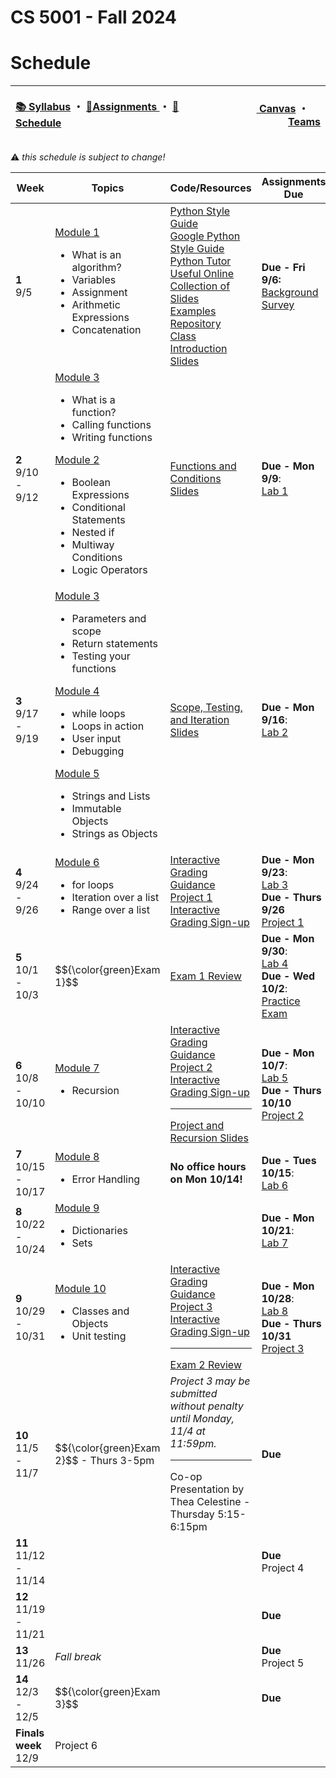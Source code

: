 # CS 5001 - Fall 2024
# Schedule

<!-- https://emojidb.org/warning-emojis?utm_source=user_search -->
<!-- https://gist.github.com/rxaviers/7360908 -->

<!-- Header -->
<table>
<thead>
<tr>
<th width="1000px">
<p align="left">
<a href="https://github.com/CS-5001-Fall-2024/Resources/blob/main/Syllabus.md">📚 Syllabus</a> 
・
<a href="https://github.com/CS-5001-Fall-2024/Resources/blob/main/Assignments.md">🎯Assignments </a>
・
<a href="https://github.com/CS-5001-Fall-2024/Resources/blob/main/Schedule.md">📆Schedule </a>
</th>
</p>

<th width="500px">
<p align="right">
<a href="https://northeastern.instructure.com/courses/192359">
<img height="15" src="https://encrypted-tbn0.gstatic.com/images?q=tbn:ANd9GcS01M7s52LIEYfk7SBpDgMLW-EcwM1JzO3N1A&s"/> 
Canvas</a>  
・
<a href="https://teams.microsoft.com/l/team/19%3A9nlYBJIFq3KpzcLYnx-qEezgyGMYCAnvlTI-eppIXh81%40thread.tacv2/conversations?groupId=28ae1c9a-c508-4f79-9854-ec6d06de5211&tenantId=a8eec281-aaa3-4dae-ac9b-9a398b9215e7"><img height="15" src="https://cdn-dynmedia-1.microsoft.com/is/content/microsoftcorp/Icon-Teams-28x281?resMode=sharp2&op_usm=1.5,0.65,15,0&qlt=85"/> Teams</a>
</th>
</tr>
</thead>
</table>

:warning: <i>this schedule is subject to change!</i>


<table>
<thead>
<tr>
<th width="125px">Week</th>
<th width="225px">Topics</th>
<th width="1225px">Code/Resources</th>
<th width="225px">Assignments Due</th>
</tr>
</thead>

<!-- Week 1 -->
<tr>
<td><b>1</b><br/>9/5</td>

<!-- Topics -->
<td>
<a href="https://northeastern.instructure.com/courses/192359/pages/module-1-getting-started">Module 1</a><br/>
<ul>
<li>What is an algorithm?</li>
<li>Variables</li>
<li>Assignment</li>
<li>Arithmetic Expressions</li>
<li>Concatenation</li>
</ul>
</td>

<!-- Resources -->
<td>
<a href="https://peps.python.org/pep-0008/">Python Style Guide</a><br/>
<a href="https://google.github.io/styleguide/pyguide.html">Google Python Style Guide</a><br/>
<a href="https://pythontutor.com/">Python Tutor</a><br/>
<a href="https://marko-knoebl.github.io/slides/python-beginner-collection-en.html">Useful Online Collection of Slides</a><br/>
<a href="https://github.com/CS-5001-Fall-2024/examples/">Examples Repository</a><br/>
<a href="https://cs-5001-shell.github.io/introduction/">Class Introduction Slides</a>

</td>

<!-- Assignments -->
<td><b>Due - Fri 9/6:</b><br/><a href="https://forms.gle/eaZFN2Fer84DnBhZ8">Background Survey</a><br/></td>
</tr>
<!------------------------------->
<!------------------------------->

<!-- Week 2 -->
<tr>
<td><b>2</b><br/>9/10 - 9/12</td>

<!-- Topics -->
<td>
<a href="https://northeastern.instructure.com/courses/192359/pages/module-3-functions-and-testing">Module 3</a><br/>
<ul>
<li>What is a function?</li>
<li>Calling functions</li>
<li>Writing functions</li>
</ul>

<a href="https://northeastern.instructure.com/courses/192359/pages/module-2-boolean-expressions-and-conditionals">Module 2</a><br/>
<ul>
<li>Boolean Expressions</li>
<li>Conditional Statements</li>
<li>Nested if</li>
<li>Multiway Conditions</li>
<li>Logic Operators</li>
</ul>
</td>


<!-- Resources -->
<td>
<a href="https://cs-5001-fall-2024.github.io/week2/">Functions and Conditions Slides</a>

</td>

<!-- Assignments -->
<td><b>Due - Mon 9/9</b>:<br/><a href="https://github.com/CS-5001-Fall-2024/Assigments/blob/main/Lab1.md">Lab 1</a><br/>
</td>
</tr>
<!------------------------------->
<!------------------------------->


<!-- Week 3 -->
<tr>
<td><b>3</b><br/>9/17 - 9/19</td>

<!-- Topics -->
<td>
<a href="https://northeastern.instructure.com/courses/192359/pages/module-3-functions-and-testing">Module 3</a><br/>
<ul>
<li>Parameters and scope</li>
<li>Return statements</li>
<li>Testing your functions</li>
</ul>

<a href="https://northeastern.instructure.com/courses/192359/pages/module-4-while-loops">Module 4</a>
<ul>
<li>while loops</li>
<li>Loops in action</li>
<li>User input</li>
<li>Debugging</li>
</ul>

<a href="https://northeastern.instructure.com/courses/192359/pages/module-5-strings-and-lists">Module 5</a>
<ul>
<li>Strings and Lists</li>
<li>Immutable Objects</li>
<li>Strings as Objects</li>
</ul>
</td>

<!-- Resources -->
<td>
<a href="https://cs-5001-fall-2024.github.io/scope-testing-iteration/">Scope, Testing, and Iteration Slides</a>
</td>

<!-- Assignments -->
<td><b>Due - Mon 9/16</b>:<br/><a href="https://github.com/CS-5001-Fall-2024/Assigments/blob/main/Lab2.md">Lab 2</a><br/>
</tr>
<!------------------------------->
<!------------------------------->


<!-- Week 4 -->
<tr>
<td><b>4</b><br/>9/24 - 9/26</td>

<!-- Topics -->
<td>
<a href="https://northeastern.instructure.com/courses/192359/pages/module-6-for-loops">Module 6</a>
<ul>
<li>for loops</li>
<li>Iteration over a list</li>
<li>Range over a list</li>
</ul>
</td>

<!-- Resources -->
<td>
<a href="https://github.com/CS-5001-Fall-2024/Assignments/blob/main/InteractiveGrading.md">Interactive Grading Guidance</a><br/>
<a href="https://outlook.office.com/bookwithme/user/9b619a6d2dfe4abfa082c6896522df8c@northeastern.edu/meetingtype/_i3wGH7ECkqRngEvMtqZMQ2?bookingcode=ea6a08f6-d629-4e1f-ba3f-bbe08a7b7948&anonymous&ep=mlink">Project 1 Interactive Grading Sign-up</a>
</td>

<!-- Assignments -->
<td>
<b>Due - Mon 9/23</b>:<br/><a href="https://github.com/CS-5001-Fall-2024/Assigments/blob/main/Lab3.md">Lab 3</a><br/>
<b>Due - Thurs 9/26</b><br/><a href="https://github.com/CS-5001-Fall-2024/Assignments/blob/main/Project1.md">Project 1</a><br/>
</td>
</tr>
<!------------------------------->
<!------------------------------->


<!-- Week 5 -->
<tr>
<td><b>5</b><br/>10/1 - 10/3</td>

<!-- Topics -->
<td>
$${\color{green}Exam 1}$$
</td>

<!-- Resources -->
<td>
<a href="Exam1Review.md">Exam 1 Review</a><br/>
</td>

<!-- Assignments -->
<td>
<b>Due - Mon 9/30</b>:<br/><a href="https://github.com/CS-5001-Fall-2024/Assigments/blob/main/Lab4.md">Lab 4</a><br/>
<b>Due - Wed 10/2</b>:<br/><a href="https://northeastern.instructure.com/courses/192359/quizzes/613179">Practice Exam</a><br/>
</td>
</tr>
<!------------------------------->
<!------------------------------->



<!-- Week 6 -->
<tr>
<td><b>6</b><br/>10/8 - 10/10</td>

<!-- Topics -->
<td>
<a href="https://northeastern.instructure.com/courses/192359/pages/module-7-recursion">Module 7</a>
<ul>
<li>Recursion</li>
</ul>
</td>

<!-- Resources -->
<td>
<a href="https://github.com/CS-5001-Fall-2024/Assignments/blob/main/InteractiveGrading.md">Interactive Grading Guidance</a><br/>
<a href="https://outlook.office.com/bookwithme/user/9b619a6d2dfe4abfa082c6896522df8c@northeastern.edu/meetingtype/_i3wGH7ECkqRngEvMtqZMQ2?bookingcode=c2a78f9a-9cb0-473d-880d-42c44691c415&anonymous&ep=mLinkFromTile">Project 2 Interactive Grading Sign-up</a><br/>
<hr/>
<a href="https://cs-5001-fall-2024.github.io/style-review-recursion/">Project and Recursion Slides</a>
</td>

<!-- Assignments -->
<td>
<b>Due - Mon 10/7</b>:<br/><a href="https://github.com/CS-5001-Fall-2024/Assigments/blob/main/Lab5.md">Lab 5</a><br/>
<b>Due - Thurs 10/10</b><br/><a href="https://github.com/CS-5001-Fall-2024/Assignments/blob/main/Project2.md">Project 2</a><br/>
</td>
</tr>
<!------------------------------->
<!------------------------------->


<!-- Week 7 -->
<tr>
<td><b>7</b><br/>10/15 - 10/17</td>

<!-- Topics -->
<td>
<a href="https://northeastern.instructure.com/courses/192359/pages/module-8-error-handling">Module 8</a>
<ul>
<li>Error Handling</li>
</ul>
</td>

<!-- Resources -->
<td>
<b>No office hours on Mon 10/14!</b>
</td>

<!-- Assignments -->
<td>
<b>Due - Tues 10/15</b>:<br/><a href="https://github.com/CS-5001-Fall-2024/Assigments/blob/main/Lab6.md">Lab 6</a><br/>
</td>
</tr>
<!------------------------------->
<!------------------------------->


<!-- Week 8 -->
<tr>
<td><b>8</b><br/>10/22 - 10/24</td>

<!-- Topics -->
<td>
<a href="https://northeastern.instructure.com/courses/192359/pages/module-9-dictionaries-and-sets">Module 9</a>
<ul>
<li>Dictionaries</li>
<li>Sets</li>
</ul>
</td>

<!-- Resources -->
<td></td>

<!-- Assignments -->
<td>
<b>Due - Mon 10/21</b>:<br/><a href="https://github.com/CS-5001-Fall-2024/Assigments/blob/main/Lab7.md">Lab 7</a><br/>
</td>
</tr>
<!------------------------------->
<!------------------------------->


<!-- Week 9 -->
<tr>
<td><b>9</b><br/>10/29 - 10/31</td>

<!-- Topics -->
<td>
<a href="https://northeastern.instructure.com/courses/192359/pages/module-10-classes-and-objects">Module 10</a>
<ul>
<li>Classes and Objects</li>
<li>Unit testing</li>
</ul>
</td>

<!-- Resources -->
<td>
<a href="https://github.com/CS-5001-Fall-2024/Assignments/blob/main/InteractiveGrading.md">Interactive Grading Guidance</a><br/>
<a href="https://outlook.office.com/bookwithme/user/9b619a6d2dfe4abfa082c6896522df8c@northeastern.edu/meetingtype/_i3wGH7ECkqRngEvMtqZMQ2?bookingcode=853170ee-c02e-4db1-a863-2ffbf36c715d&anonymous&ep=mLinkFromTile">Project 3 Interactive Grading Sign-up</a><br/>
<hr/>
<a href="Exam2Review.md">Exam 2 Review</a><br/>
</td>

<!-- Assignments -->
<td>
<b>Due - Mon 10/28</b>:<br/><a href="https://github.com/CS-5001-Fall-2024/Assigments/blob/main/Lab8.md">Lab 8</a><br/>
<b>Due - Thurs 10/31</b><br/><a href="https://github.com/CS-5001-Fall-2024/Assignments/blob/main/Project3.md">Project 3</a><br/>
</td>
</tr>
<!------------------------------->
<!------------------------------->


<!-- Week 10 -->
<tr>
<td><b>10</b><br/>11/5 - 11/7</td>

<!-- Topics -->
<td>
$${\color{green}Exam 2}$$ - Thurs 3-5pm<br/>
</td>

<!-- Resources -->
<td>
<i>Project 3 may be submitted without penalty until Monday, 11/4 at 11:59pm.</i>
<hr/>
Co-op Presentation by Thea Celestine - Thursday 5:15-6:15pm
</td>

<!-- Assignments -->
<td><b>Due</b></td>
</tr>
<!------------------------------->
<!------------------------------->


<!-- Week 11 -->
<tr>
<td><b>11</b><br/>11/12 - 11/14</td>

<!-- Topics -->
<td>
</td>

<!-- Resources -->
<td></td>

<!-- Assignments -->
<td><b>Due</b><br/>
Project 4
</td>
</tr>
<!------------------------------->
<!------------------------------->


<!-- Week 12 -->
<tr>
<td><b>12</b><br/>11/19 - 11/21</td>

<!-- Topics -->
<td>
</td>

<!-- Resources -->
<td></td>

<!-- Assignments -->
<td><b>Due</b></td>
</tr>
<!------------------------------->
<!------------------------------->


<!-- Week 13 -->
<tr>
<td><b>13</b><br/>11/26</td>

<!-- Topics -->
<td>
<i>Fall break</i>
</td>

<!-- Resources -->
<td></td>

<!-- Assignments -->
<td><b>Due</b><br/>
Project 5</td>
</tr>
<!------------------------------->
<!------------------------------->


<!-- Week 14 -->
<tr>
<td><b>14</b><br/>12/3 - 12/5</td>

<!-- Topics -->
<td>
$${\color{green}Exam 3}$$
</td>

<!-- Resources -->
<td></td>

<!-- Assignments -->
<td><b>Due</b></td>
</tr>
<!------------------------------->
<!------------------------------->


<!-- Finals Week -->
<tr>
<td><b>Finals week</b><br/>12/9</td>
<td colspan=3>Project 6</td>
</tr>


</table>

<!-- 
| Week <br/> <img width=75/>| Topics <br/> <img width=225/> | Code/Resources <br/> <img width=1225/>| Assignments Due  <br/> <img width=225/>|
| ---- | ------ | -------------- | --------------- |
| **1** <br/> 9/5 | Module 1 <br/> Module 2| | |
| **2** <br/> 9/10 - 9/12 | | | |
| **3** <br/> 9/17 - 9/19 | | | |
| **4** <br/> 9/24 - 9/26 | | | |
| **5** <br/> 10/1 - 10/3 | | | |
| **6** <br/> 10/8 - 10/10 | | | |
| **7** <br/> 10/15 - 10/17 | | | |
| **8** <br/> 10/22 - 10/24 | | | |
| **9** <br/> 10/29 - 10/31 | | | |
| **10** <br/> 11/5 - 11/7 | | | |
| **11** <br/> 11/12 - 11/14 | | | |
| **12** <br/> 11/19 - 11/21 | | | |
| **13** <br/> 11/26 | Fall break | | |
| **14** <br/> 12/3 - 12/5 | | | | -->
